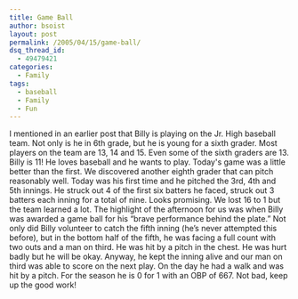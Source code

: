 ```yaml
---
title: Game Ball
author: bsoist
layout: post
permalink: /2005/04/15/game-ball/
dsq_thread_id:
  - 49479421
categories:
  - Family
tags:
  - baseball
  - Family
  - Fun
---
```

I mentioned in an earlier post that Billy is playing on the Jr. High baseball team. Not only is he in 6th grade, but he is young for a sixth grader. Most players on the team are 13, 14 and 15. Even some of the sixth graders are 13. Billy is 11! He loves baseball and he wants to play. Today's game was a little better than the first. We discovered another eighth grader that can pitch reasonably well. Today was his first time and he pitched the 3rd, 4th and 5th innings. He struck out 4 of the first six batters he faced, struck out 3 batters each inning for a total of nine. Looks promising. We lost 16 to 1 but the team learned a lot. The highlight of the afternoon for us was when Billy was awarded a game ball for his &#8220;brave performance behind the plate.&#8221; Not only did Billy volunteer to catch the fifth inning (he&#8217;s never attempted this before), but in the bottom half of the fifth, he was facing a full count with two outs and a man on third. He was hit by a pitch in the chest. He was hurt badly but he will be okay. Anyway, he kept the inning alive and our man on third was able to score on the next play. On the day he had a walk and was hit by a pitch. For the season he is 0 for 1 with an OBP of 667. Not bad, keep up the good work!
